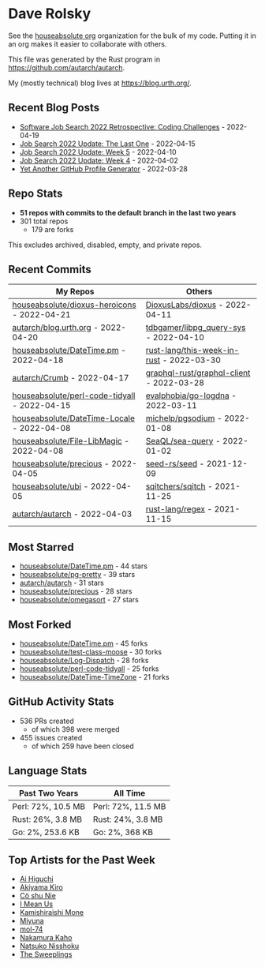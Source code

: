 
# Dave Rolsky

See the [houseabsolute org](/houseabsolute) organization for the bulk of my
code. Putting it in an org makes it easier to collaborate with others.

This file was generated by the Rust program in
https://github.com/autarch/autarch.

My (mostly technical) blog lives at https://blog.urth.org/.

## Recent Blog Posts

- [Software Job Search 2022 Retrospective: Coding Challenges](https://blog.urth.org/2022/04/19/software-job-search-2022-retrospective-coding-challenges/) - 2022-04-19
- [Job Search 2022 Update: The Last One](https://blog.urth.org/2022/04/15/job-search-2022-update-the-last-one/) - 2022-04-15
- [Job Search 2022 Update: Week 5](https://blog.urth.org/2022/04/10/job-search-2022-update-week-5/) - 2022-04-10
- [Job Search 2022 Update: Week 4](https://blog.urth.org/2022/04/02/job-search-2022-update-week-4/) - 2022-04-02
- [Yet Another GitHub Profile Generator](https://blog.urth.org/2022/03/28/yet-another-github-profile-generator/) - 2022-03-28


## Repo Stats
- **51 repos with commits to the default branch in the last two years**
- 301 total repos
  - 179 are forks

This excludes archived, disabled, empty, and private repos.

## Recent Commits
| My Repos | Others |
|----------|--------|
| [houseabsolute/dioxus-heroicons](https://github.com/houseabsolute/dioxus-heroicons) - 2022-04-21              | [DioxusLabs/dioxus](https://github.com/DioxusLabs/dioxus) - 2022-04-11                |
| [autarch/blog.urth.org](https://github.com/autarch/blog.urth.org) - 2022-04-20              | [tdbgamer/libpg_query-sys](https://github.com/tdbgamer/libpg_query-sys) - 2022-04-10                |
| [houseabsolute/DateTime.pm](https://github.com/houseabsolute/DateTime.pm) - 2022-04-18              | [rust-lang/this-week-in-rust](https://github.com/rust-lang/this-week-in-rust) - 2022-03-30                |
| [autarch/Crumb](https://github.com/autarch/Crumb) - 2022-04-17              | [graphql-rust/graphql-client](https://github.com/graphql-rust/graphql-client) - 2022-03-28                |
| [houseabsolute/perl-code-tidyall](https://github.com/houseabsolute/perl-code-tidyall) - 2022-04-15              | [evalphobia/go-logdna](https://github.com/evalphobia/go-logdna) - 2022-03-11                |
| [houseabsolute/DateTime-Locale](https://github.com/houseabsolute/DateTime-Locale) - 2022-04-08              | [michelp/pgsodium](https://github.com/michelp/pgsodium) - 2022-01-08                |
| [houseabsolute/File-LibMagic](https://github.com/houseabsolute/File-LibMagic) - 2022-04-08              | [SeaQL/sea-query](https://github.com/SeaQL/sea-query) - 2022-01-02                |
| [houseabsolute/precious](https://github.com/houseabsolute/precious) - 2022-04-05              | [seed-rs/seed](https://github.com/seed-rs/seed) - 2021-12-09                |
| [houseabsolute/ubi](https://github.com/houseabsolute/ubi) - 2022-04-05              | [sqitchers/sqitch](https://github.com/sqitchers/sqitch) - 2021-11-25                |
| [autarch/autarch](https://github.com/autarch/autarch) - 2022-04-03              | [rust-lang/regex](https://github.com/rust-lang/regex) - 2021-11-15                |


## Most Starred
- [houseabsolute/DateTime.pm](https://github.com/houseabsolute/DateTime.pm) - 44 stars
- [houseabsolute/pg-pretty](https://github.com/houseabsolute/pg-pretty) - 39 stars
- [autarch/autarch](https://github.com/autarch/autarch) - 31 stars
- [houseabsolute/precious](https://github.com/houseabsolute/precious) - 28 stars
- [houseabsolute/omegasort](https://github.com/houseabsolute/omegasort) - 27 stars


## Most Forked
- [houseabsolute/DateTime.pm](https://github.com/houseabsolute/DateTime.pm) - 45 forks
- [houseabsolute/test-class-moose](https://github.com/houseabsolute/test-class-moose) - 30 forks
- [houseabsolute/Log-Dispatch](https://github.com/houseabsolute/Log-Dispatch) - 28 forks
- [houseabsolute/perl-code-tidyall](https://github.com/houseabsolute/perl-code-tidyall) - 25 forks
- [houseabsolute/DateTime-TimeZone](https://github.com/houseabsolute/DateTime-TimeZone) - 21 forks


## GitHub Activity Stats
- 536 PRs created
  - of which 398 were merged
- 455 issues created
  - of which 259 have been closed

## Language Stats
| Past Two Years        | All Time                |
|-----------------------|-------------------------|
| Perl: 72%, 10.5 MB              | Perl: 72%, 11.5 MB                |
| Rust: 26%, 3.8 MB              | Rust: 24%, 3.8 MB                |
| Go: 2%, 253.6 KB              | Go: 2%, 368 KB                |


## Top Artists for the Past Week
* [Ai Higuchi](https://musicbrainz.org/search?query=Ai%20Higuchi&amp;type=artist&amp;method=indexed)
* [Akiyama Kiro](https://musicbrainz.org/search?query=Akiyama%20Kiro&amp;type=artist&amp;method=indexed)
* [Cö shu Nie](https://musicbrainz.org/artist/d38d4afb-3c51-4cd5-b6e9-5d4ec71d2440)
* [I Mean Us](https://musicbrainz.org/artist/e0f0b9af-999c-41af-8e2f-aa6e906af83a)
* [Kamishiraishi Mone](https://musicbrainz.org/search?query=Kamishiraishi%20Mone&amp;type=artist&amp;method=indexed)
* [Miyuna](https://musicbrainz.org/artist/716ddb3a-06c0-433b-9d75-ff39f46eebc4)
* [mol-74](https://musicbrainz.org/artist/c97441d5-46e4-4c7a-8609-97e2dcb7233e)
* [Nakamura Kaho](https://musicbrainz.org/search?query=Nakamura%20Kaho&amp;type=artist&amp;method=indexed)
* [Natsuko Nisshoku](https://musicbrainz.org/search?query=Natsuko%20Nisshoku&amp;type=artist&amp;method=indexed)
* [The Sweeplings](https://musicbrainz.org/artist/93ba3d71-e55f-4278-b104-6d2483f941f4)

